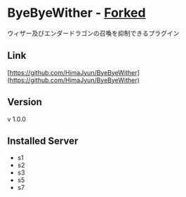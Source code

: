# ByeByeWither - [Forked](https://github.com/GiganticMinecraft/ByeByeWither)
ウィザー及びエンダードラゴンの召喚を抑制できるプラグイン

## Link
[https://github.com/HimaJyun/ByeByeWither](https://github.com/HimaJyun/ByeByeWither)

## Version
v 1.0.0

## Installed Server
- s1
- s2
- s3
- s5
- s7
